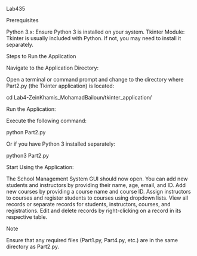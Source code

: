 Lab435

Prerequisites

Python 3.x: Ensure Python 3 is installed on your system.
Tkinter Module: Tkinter is usually included with Python. If not, you may need to install it separately.

Steps to Run the Application

Navigate to the Application Directory:

Open a terminal or command prompt and change to the directory where Part2.py (the Tkinter application) is located:

cd Lab4-ZeinKhamis_MohamadBailoun/tkinter_application/

Run the Application:

Execute the following command:

python Part2.py

Or if you have Python 3 installed separately:

python3 Part2.py

Start Using the Application:

The School Management System GUI should now open.
You can add new students and instructors by providing their name, age, email, and ID.
Add new courses by providing a course name and course ID.
Assign instructors to courses and register students to courses using dropdown lists.
View all records or separate records for students, instructors, courses, and registrations.
Edit and delete records by right-clicking on a record in its respective table.

Note

Ensure that any required files (Part1.py, Part4.py, etc.) are in the same directory as Part2.py.
